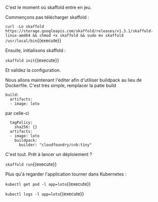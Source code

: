 C'est le moment où skaffold entre en jeu.

Commençons pas télécharger skaffold :

`curl -Lo skaffold https://storage.googleapis.com/skaffold/releases/v1.3.1/skaffold-linux-amd64 && chmod +x skaffold && sudo mv skaffold /usr/local/bin`{{execute}}

Ensuite, initialisons skaffold :

`skaffold init`{{execute}}

Et validez la configuration.

Nous allons maintenant l'éditer afin d'utiliser buildpack au lieu de Dockerfile. C'est très simple, remplacer la patie build

```
build:
  artifacts:
  - image: loto
```

par celle-ci

```
  tagPolicy:
    sha256: {}
  artifacts:
  - image: loto
    buildpack:
      builder: "cloudfoundry/cnb:tiny"
```

C'est tout. Prêt à lancer un déploiement ?

`skaffold run`{{execute}}

Plus qu'à regarder l'application tourner dans Kubernetes :

`kubectl get pod -l app=loto`{{execute}}

`kubectl logs -l app=loto`{{execute}}

